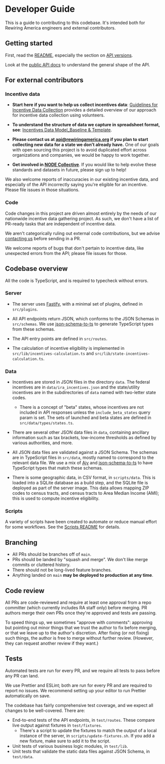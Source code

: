 # Developer Guide

This is a guide to contributing to this codebase. It's intended both for Rewiring America engineers and external contributors.

## Getting started

First, read the [README](README.md), especially the section on [API versions](README.md#api-versions).

Look at the [public API docs](https://api.rewiringamerica.org/docs) to understand the general shape of the API.

## For external contributors

### Incentive data

- **Start here if you want to help us collect incentives data**: [Guidelines for Incentive Data Collection](https://docs.google.com/document/d/11jHmz7tc2F6JsPw7vF3dC7BLGf5_XP4joMeCcjM0rVk/edit#heading=h.sdsaz8v9ipkd) provides a detailed overview of our approach for incentive data collection using volunteers.

- **To understand the structure of data we capture in spreadsheet format, see**: [Incentives Data Model_Baseline & Template](https://docs.google.com/spreadsheets/d/1JTeTk9lhBxgCvpNDsU80upaxgp1XPROUpFwfK4UHVbI/edit#gid=995688950).

- **Please contact us at api@rewiringamerica.org if you plan to start collecting new data for a state we don’t already have.** One of our goals with open sourcing this project is to avoid duplicated effort across organizations and companies, we would be happy to work together.

- **Get involved in [NODE Collective](https://www.nodecollective.org)**. If you would like to help evolve these standards and datasets in future, please sign up to help!

We also welcome reports of inaccuracies in our existing incentive data, and especially of the API incorrectly saying you're eligible for an incentive. Please file issues in those situations.

### Code

Code changes in this project are driven almost entirely by the needs of our nationwide incentive data gathering project. As such, we don't have a list of PR-ready tasks that are independent of incentive data.

We aren't categorically ruling out external code contributions, but we advise [contacting us](README.md#contact) before sending in a PR.

We welcome reports of bugs that don't pertain to incentive data, like unexpected errors from the API; please file issues for those.

## Codebase overview

All the code is TypeScript, and is required to typecheck without errors.

### Server

- The server uses [Fastify](https://fastify.io), with a minimal set of plugins, defined in `src/plugins`.

- All API endpoints return JSON, which conforms to the JSON Schemas in `src/schemas`. We use [json-schema-to-ts](https://github.com/ThomasAribart/json-schema-to-ts) to generate TypeScript types from these schemas.

- The API entry points are defined in `src/routes`.

- The calculation of incentive eligibility is implemented in `src/lib/incentives-calculation.ts` and `src/lib/state-incentives-calculation.ts`.

### Data

- Incentives are stored in JSON files in the directory `data`. The federal incentives are in `data/ira_incentives.json` and the state/utility incentives are in the subdirectories of `data` named with two-letter state codes.

  - There is a concept of "beta" states, whose incentives are not included in API responses unless the `include_beta_states` query param is set. The sets of launched and beta states are defined in `src/data/types/states.ts`.

- There are several other JSON data files in `data`, containing ancillary information such as tax brackets, low-income thresholds as defined by various authorities, and more.

- All JSON data files are validated against a JSON Schema. The schemas are in TypeScript files in `src/data`, mostly named to correspond to the relevant data file. We use a mix of [Ajv](https://github.com/ajv-validator/ajv) and [json-schema-to-ts](https://github.com/ThomasAribart/json-schema-to-ts) to have TypeScript types that match these schemas.

- There is some geographic data, in CSV format, in `scripts/data`. This is loaded into a SQLite database as a build step, and the SQLite file is deployed as part of the server image. This data allows mapping ZIP codes to census tracts, and census tracts to Area Median Income (AMI); this is used to compute incentive eligibility.

### Scripts

A variety of scripts have been created to automate or reduce manual effort for some workflows. See the [Scripts README](scripts/README.md) for details.

## Branching

- All PRs should be branches off of `main`.
- PRs should be landed by "squash and merge". We don't like merge commits or cluttered history.
- There should not be long-lived feature branches.
- Anything landed on `main` **may be deployed to production at any time**.

## Code review

All PRs are code-reviewed and require at least one approval from a repo committer (which currently includes RA staff only) before merging. PR authors merge their own PRs once they're approved and tests are passing.

To speed things up, we sometimes "approve with comments": approving but pointing out minor things that we trust the author to fix before merging, or that we leave up to the author's discretion. After fixing (or not fixing) such things, the author is free to merge without further review. (However, they can request another review if they want.)

## Tests

Automated tests are run for every PR, and we require all tests to pass before any PR can land.

We use Prettier and ESLint; both are run for every PR and are required to report no issues. We recommend setting up your editor to run Prettier automatically on save.

The codebase has fairly comprehensive test coverage, and we expect all changes to be well-covered. There are:

- End-to-end tests of the API endpoints, in `test/routes`. These compare live output against fixtures in `test/fixtures`.
  - There's a script to update the fixtures to match the output of a local instance of the server, in `scripts/update-fixtures.sh`. If you add a new fixture, make sure to add it to the script.
- Unit tests of various business logic modules, in `test/lib`.
- Unit tests that validate the static data files against JSON Schema, in `test/data`.
